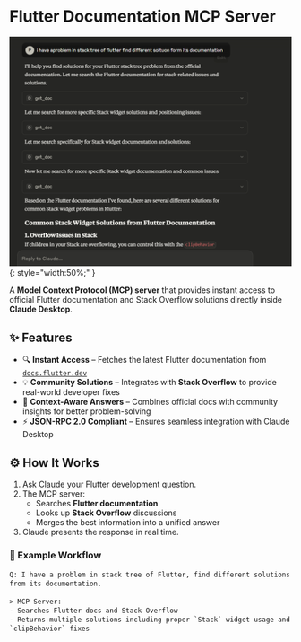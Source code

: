 # Flutter Documentation MCP Server

![MCP Server in Action](image.png){: style="width:50%;" }

A **Model Context Protocol (MCP) server** that provides instant access to official Flutter documentation and Stack Overflow solutions directly inside **Claude Desktop**.  

## ✨ Features

- 🔍 **Instant Access** – Fetches the latest Flutter documentation from [`docs.flutter.dev`](https://docs.flutter.dev/)  
- 💡 **Community Solutions** – Integrates with **Stack Overflow** to provide real-world developer fixes  
- 🚀 **Context-Aware Answers** – Combines official docs with community insights for better problem-solving  
- ⚡ **JSON-RPC 2.0 Compliant** – Ensures seamless integration with Claude Desktop  

## ⚙️ How It Works

1. Ask Claude your Flutter development question.  
2. The MCP server:  
   - Searches **Flutter documentation**  
   - Looks up **Stack Overflow** discussions  
   - Merges the best information into a unified answer  
3. Claude presents the response in real time.  

### 🔄 Example Workflow
```text
Q: I have a problem in stack tree of Flutter, find different solutions from its documentation.

> MCP Server:
- Searches Flutter docs and Stack Overflow
- Returns multiple solutions including proper `Stack` widget usage and `clipBehavior` fixes
